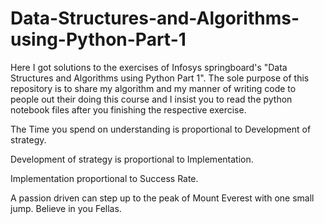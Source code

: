 # Data-Structures-and-Algorithms-using-Python-Part-1
Here I got solutions to the exercises of Infosys springboard's "Data Structures and Algorithms using Python Part 1".  The sole purpose of this repository is to share my algorithm and my manner of writing code to people out their doing this course and I insist you to read the python notebook files after you finishing the respective exercise.

The Time you spend on understanding is proportional to Development of strategy.

Development of strategy is proportional to Implementation.

Implementation proportional to Success Rate.

A passion driven can step up to the peak of Mount Everest with one small jump.
Believe in you Fellas.
